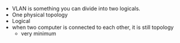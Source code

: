 - VLAN is something you can divide into two logicals.
- One physical topology
- Logical 
- when two computer is connected to each other, it is still topology
    - very minimum